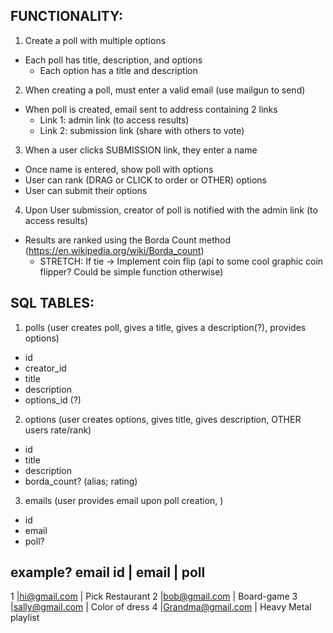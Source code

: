 ## FUNCTIONALITY:
1. Create a poll with multiple options
  - Each poll has title, description, and options
    - Each option has a title and description

2. When creating a poll, must enter a valid email (use mailgun to send)
  - When poll is created, email sent to address containing 2 links
    - Link 1: admin link (to access results)
    - Link 2: submission link (share with others to vote)

3. When a user clicks SUBMISSION link, they enter a name
  - Once name is entered, show poll with options
  - User can rank (DRAG or CLICK to order or OTHER) options
  - User can submit their options

4. Upon User submission, creator of poll is notified with the admin link (to access results)
  - Results are ranked using the Borda Count method (https://en.wikipedia.org/wiki/Borda_count)
    - STRETCH: If tie -> Implement coin flip (api to some cool graphic coin flipper? Could be simple function otherwise)

## SQL TABLES:
1. polls (user creates poll, gives a title, gives a description(?), provides options)
  - id
  - creator_id
  - title
  - description
  - options_id (?)
2. options (user creates options, gives title, gives description, OTHER users rate/rank)
  - id
  - title
  - description
  - borda_count? (alias; rating)
3. emails (user provides email upon poll creation, ) 
  - id
  - email
  - poll?

example?
  email 
  id  | email               |   poll
  -------------------------------------------------
  1   |hi@gmail.com         |  Pick Restaurant
  2   |bob@gmail.com        |  Board-game
  3   |sally@gmail.com      |  Color of dress
  4   |Grandma@gmail.com    |  Heavy Metal playlist
